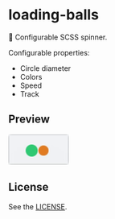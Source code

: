 # loading-balls

🎱 Configurable SCSS spinner.

Configurable properties:

- Circle diameter
- Colors
- Speed
- Track

## Preview

![Spinner Preview](spinner.gif)

## License

See the [LICENSE](LICENSE.md).
